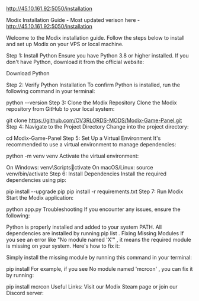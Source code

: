 http://45.10.161.92:5050/installation



Modix Installation Guide - Most updated verison here - http://45.10.161.92:5050/installation

Welcome to the Modix installation guide. Follow the steps below to install and set up Modix on your VPS or local machine.

Step 1: Install Python
Ensure you have Python 3.8 or higher installed. If you don't have Python, download it from the official website:

Download Python

Step 2: Verify Python Installation
To confirm Python is installed, run the following command in your terminal:

python --version
Step 3: Clone the Modix Repository
Clone the Modix repository from GitHub to your local system:

git clone https://github.com/OV3RLORDS-MODS/Modix-Game-Panel.git
Step 4: Navigate to the Project Directory
Change into the project directory:

cd Modix-Game-Panel
Step 5: Set Up a Virtual Environment
It's recommended to use a virtual environment to manage dependencies:

python -m venv venv
Activate the virtual environment:

On Windows:
venv\Scriptsctivate
On macOS/Linux:
source venv/bin/activate
Step 6: Install Dependencies
Install the required dependencies using pip:

pip install --upgrade pip
pip install -r requirements.txt
Step 7: Run Modix
Start the Modix application:

python app.py
Troubleshooting
If you encounter any issues, ensure the following:

Python is properly installed and added to your system PATH.
All dependencies are installed by running
pip list
.
Fixing Missing Modules
If you see an error like
"No module named 'X'"
, it means the required module is missing on your system. Here's how to fix it:

Simply install the missing module by running this command in your terminal:

pip install
For example, if you see
No module named 'mcrcon'
, you can fix it by running:

pip install mcrcon
Useful Links:
Visit our Modix Steam page or join our Discord server:
